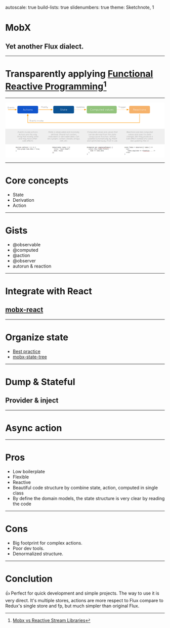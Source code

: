 autoscale: true
build-lists: true
slidenumbers: true
theme: Sketchnote, 1

# MobX

## Yet another Flux dialect.

---

# Transparently applying [Functional Reactive Programming](https://en.wikipedia.org/wiki/Functional_reactive_programming)[^1]

[^1]: [Mobx vs Reactive Stream Libraries](https://github.com/mobxjs/mobx/wiki/Mobx-vs-Reactive-Stream-Libraries-\(RxJS,-Bacon,-etc\))

---

![inline](./flow.png)

---

# Core concepts

* State
* Derivation
* Action

---

# Gists

* @observable
* @computed
* @action
* @observer
* autorun & reaction

---

# Integrate with React

## [mobx-react](https://github.com/mobxjs/mobx-react)

---

# Organize state

* [Best practice](https://mobx.js.org/best/store.html)
* [mobx-state-tree](https://github.com/mobxjs/mobx-state-tree)

---

# Dump & Stateful

## Provider & inject

---

# Async action

---

# Pros

* Low boilerplate
* Flexible
* Reactive
* Beautiful code structure by combine state, action, computed in single class
* By define the domain models, the state structure is very clear by reading the code

---

# Cons

* Big footprint for complex actions.
* Poor dev tools.
* Denormalized structure.

---

# Conclution

:thumbsup: Perfect for quick development and simple projects. The way to use it is very direct. It's multiple stores, actions are more respect to Flux compare to Redux's single store and fp, but much simpler than original Flux.
